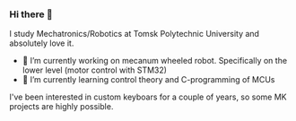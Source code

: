 ### Hi there 👋
I study Mechatronics/Robotics at Tomsk Polytechnic University and absolutely love it.

- 🔭 I’m currently working on mecanum wheeled robot. Specifically on the lower level (motor control with STM32)
- 🌱 I’m currently learning control theory and C-programming of MCUs

I've been interested in custom keyboars for a couple of years, so some MK projects are highly possible.
<!--
**JV4K/JV4K** is a ✨ _special_ ✨ repository because its `README.md` (this file) appears on your GitHub profile.

Here are some ideas to get you started:

- 🔭 I’m currently working on ...
- 🌱 I’m currently learning ...
- 👯 I’m looking to collaborate on ...
- 🤔 I’m looking for help with ...
- 💬 Ask me about ...
- 📫 How to reach me: ...
- 😄 Pronouns: ...
- ⚡ Fun fact: ...
-->
